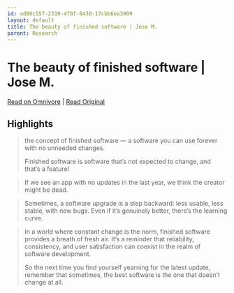 ```yaml
---
id: ad80c557-2319-4f0f-8430-17cbb6ea3099
layout: default
title: The beauty of finished software | Jose M.
parent: Research
---
```


# The beauty of finished software | Jose M.

[Read on Omnivore](https://omnivore.app/me/the-beauty-of-finished-software-jose-m-18b90a6bcf7) | [Read Original](https://josem.co/the-beauty-of-finished-software/?mibextid=2JQ9oc)

## Highlights

> the concept of finished software — a software you can use forever with no unneeded changes.
> 
> Finished software is software that’s not expected to change, and that’s a feature!

> If we see an app with no updates in the last year, we think the creator might be dead.

> Sometimes, a software upgrade is a step backward: less usable, less stable, with new bugs. Even if it’s genuinely better, there’s the learning curve.

> In a world where constant change is the norm, finished software provides a breath of fresh air. It’s a reminder that reliability, consistency, and user satisfaction can coexist in the realm of software development.
> 
> So the next time you find yourself yearning for the latest update, remember that sometimes, the best software is the one that doesn’t change at all.


